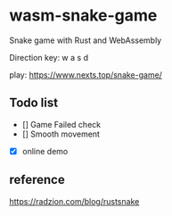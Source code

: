 # wasm-snake-game

Snake game with Rust and WebAssembly

Direction key: w a s d

play: https://www.nexts.top/snake-game/

## Todo list

-   [] Game Failed check
-   [] Smooth movement
-   [x] online demo

## reference

https://radzion.com/blog/rustsnake
